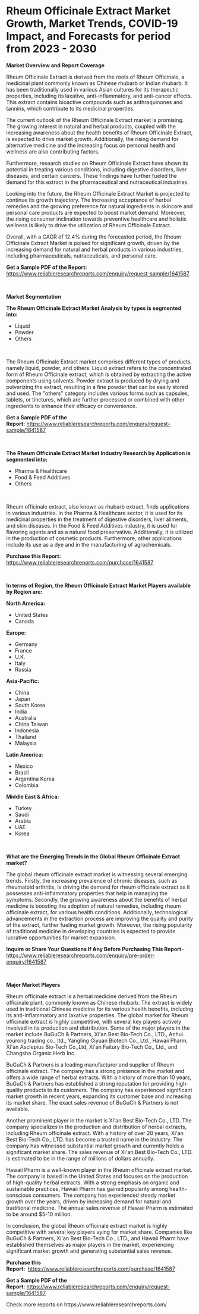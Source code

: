 <p><h1>Rheum Officinale Extract Market Growth, Market Trends, COVID-19 Impact, and Forecasts for period from 2023 - 2030</h1></p><p><strong>Market Overview and Report Coverage</strong></p>
<p><p>Rheum Officinale Extract is derived from the roots of Rheum Officinale, a medicinal plant commonly known as Chinese rhubarb or Indian rhubarb. It has been traditionally used in various Asian cultures for its therapeutic properties, including its laxative, anti-inflammatory, and anti-cancer effects. This extract contains bioactive compounds such as anthraquinones and tannins, which contribute to its medicinal properties.</p><p>The current outlook of the Rheum Officinale Extract market is promising. The growing interest in natural and herbal products, coupled with the increasing awareness about the health benefits of Rheum Officinale Extract, is expected to drive market growth. Additionally, the rising demand for alternative medicine and the increasing focus on personal health and wellness are also contributing factors.</p><p>Furthermore, research studies on Rheum Officinale Extract have shown its potential in treating various conditions, including digestive disorders, liver diseases, and certain cancers. These findings have further fueled the demand for this extract in the pharmaceutical and nutraceutical industries.</p><p>Looking into the future, the Rheum Officinale Extract Market is projected to continue its growth trajectory. The increasing acceptance of herbal remedies and the growing preference for natural ingredients in skincare and personal care products are expected to boost market demand. Moreover, the rising consumer inclination towards preventive healthcare and holistic wellness is likely to drive the utilization of Rheum Officinale Extract.</p><p>Overall, with a CAGR of 12.4% during the forecasted period, the Rheum Officinale Extract Market is poised for significant growth, driven by the increasing demand for natural and herbal products in various industries, including pharmaceuticals, nutraceuticals, and personal care.</p></p>
<p><strong>Get a Sample PDF of the Report:</strong> <a href="https://www.reliableresearchreports.com/enquiry/request-sample/1641587">https://www.reliableresearchreports.com/enquiry/request-sample/1641587</a></p>
<p>&nbsp;</p>
<p><strong>Market Segmentation</strong></p>
<p><strong>The Rheum Officinale Extract Market Analysis by types is segmented into:</strong></p>
<p><ul><li>Liquid</li><li>Powder</li><li>Others</li></ul></p>
<p>&nbsp;</p>
<p><p>The Rheum Officinale Extract market comprises different types of products, namely liquid, powder, and others. Liquid extract refers to the concentrated form of Rheum Officinale extract, which is obtained by extracting the active components using solvents. Powder extract is produced by drying and pulverizing the extract, resulting in a fine powder that can be easily stored and used. The "others" category includes various forms such as capsules, tablets, or tinctures, which are further processed or combined with other ingredients to enhance their efficacy or convenience.</p></p>
<p><strong>Get a Sample PDF of the Report:</strong>&nbsp;<a href="https://www.reliableresearchreports.com/enquiry/request-sample/1641587">https://www.reliableresearchreports.com/enquiry/request-sample/1641587</a></p>
<p>&nbsp;</p>
<p><strong>The Rheum Officinale Extract Market Industry Research by Application is segmented into:</strong></p>
<p><ul><li>Pharma & Healthcare</li><li>Food & Feed Additives</li><li>Others</li></ul></p>
<p>&nbsp;</p>
<p><p>Rheum officinale extract, also known as rhubarb extract, finds applications in various industries. In the Pharma & Healthcare sector, it is used for its medicinal properties in the treatment of digestive disorders, liver ailments, and skin diseases. In the Food & Feed Additives industry, it is used for flavoring agents and as a natural food preservative. Additionally, it is utilized in the production of cosmetic products. Furthermore, other applications include its use as a dye and in the manufacturing of agrochemicals.</p></p>
<p><strong>Purchase this Report:</strong>&nbsp; <a href="https://www.reliableresearchreports.com/purchase/1641587">https://www.reliableresearchreports.com/purchase/1641587</a></p>
<p>&nbsp;</p>
<p><strong>In terms of Region, the Rheum Officinale Extract Market Players available by Region are:</strong></p>
<p>
    <p> <strong> North America: </strong>
        <ul>
            <li>United States</li>
            <li>Canada</li>
        </ul>
        </p> 
    <p> <strong> Europe: </strong>
        <ul>
            <li>Germany</li>
            <li>France</li>
            <li>U.K.</li>
            <li>Italy</li>
            <li>Russia</li>
        </ul>
        </p> 
    <p> <strong> Asia-Pacific: </strong>
        <ul>
            <li>China</li>
            <li>Japan</li>
            <li>South Korea</li>
            <li>India</li>
            <li>Australia</li>
            <li>China Taiwan</li>
            <li>Indonesia</li>
            <li>Thailand</li>
            <li>Malaysia</li>
        </ul>
        </p> 
    <p> <strong> Latin America: </strong>
        <ul>
            <li>Mexico</li>
            <li>Brazil</li>
            <li>Argentina Korea</li>
            <li>Colombia</li>
        </ul>
        </p> 
    <p> <strong> Middle East & Africa: </strong>
        <ul>
            <li>Turkey</li>
            <li>Saudi</li>
            <li>Arabia</li>
            <li>UAE</li>
            <li>Korea</li>
        </ul>
    </p>
    </p>
<p>&nbsp;</p>
<p><strong>What are the Emerging Trends in the Global Rheum Officinale Extract market?</strong></p>
<p><p>The global rheum officinale extract market is witnessing several emerging trends. Firstly, the increasing prevalence of chronic diseases, such as rheumatoid arthritis, is driving the demand for rheum officinale extract as it possesses anti-inflammatory properties that help in managing the symptoms. Secondly, the growing awareness about the benefits of herbal medicine is boosting the adoption of natural remedies, including rheum officinale extract, for various health conditions. Additionally, technological advancements in the extraction process are improving the quality and purity of the extract, further fueling market growth. Moreover, the rising popularity of traditional medicine in developing countries is expected to provide lucrative opportunities for market expansion.</p></p>
<p><strong>Inquire or Share Your Questions If Any Before Purchasing This Report</strong>- <a href="https://www.reliableresearchreports.com/enquiry/pre-order-enquiry/1641587">https://www.reliableresearchreports.com/enquiry/pre-order-enquiry/1641587</a></p>
<p>&nbsp;</p>
<p><strong>Major Market Players</strong></p>
<p><p>Rheum officinale extract is a herbal medicine derived from the Rheum officinale plant, commonly known as Chinese rhubarb. The extract is widely used in traditional Chinese medicine for its various health benefits, including its anti-inflammatory and laxative properties. The global market for Rheum officinale extract is highly competitive, with several key players actively involved in its production and distribution. Some of the major players in the market include BuGuCh & Partners, Xi'an Best Bio-Tech Co., LTD., Anhui yourong trading co., ltd., Yangling Ciyuan Biotech Co., Ltd., Hawaii Pharm, Xi'an Asclepius Bio-Tech Co.,Ltd, Xi'an Faitury Bio-Tech Co., Ltd., and Changsha Organic Herb Inc.</p><p>BuGuCh & Partners is a leading manufacturer and supplier of Rheum officinale extract. The company has a strong presence in the market and offers a wide range of herbal extracts. With a history of more than 10 years, BuGuCh & Partners has established a strong reputation for providing high-quality products to its customers. The company has experienced significant market growth in recent years, expanding its customer base and increasing its market share. The exact sales revenue of BuGuCh & Partners is not available.</p><p>Another prominent player in the market is Xi'an Best Bio-Tech Co., LTD. The company specializes in the production and distribution of herbal extracts, including Rheum officinale extract. With a history of over 20 years, Xi'an Best Bio-Tech Co., LTD. has become a trusted name in the industry. The company has witnessed substantial market growth and currently holds a significant market share. The sales revenue of Xi'an Best Bio-Tech Co., LTD. is estimated to be in the range of millions of dollars annually.</p><p>Hawaii Pharm is a well-known player in the Rheum officinale extract market. The company is based in the United States and focuses on the production of high-quality herbal extracts. With a strong emphasis on organic and sustainable practices, Hawaii Pharm has gained popularity among health-conscious consumers. The company has experienced steady market growth over the years, driven by increasing demand for natural and traditional medicine. The annual sales revenue of Hawaii Pharm is estimated to be around $5-10 million.</p><p>In conclusion, the global Rheum officinale extract market is highly competitive with several key players vying for market share. Companies like BuGuCh & Partners, Xi'an Best Bio-Tech Co., LTD., and Hawaii Pharm have established themselves as major players in the market, experiencing significant market growth and generating substantial sales revenue.</p></p>
<p><strong>Purchase this Report:</strong>&nbsp;&nbsp;<a href="https://www.reliableresearchreports.com/purchase/1641587">https://www.reliableresearchreports.com/purchase/1641587</a></p>
<p></p>
<p><strong>Get a Sample PDF of the Report:</strong>&nbsp;<a href="https://www.reliableresearchreports.com/enquiry/request-sample/1641587">https://www.reliableresearchreports.com/enquiry/request-sample/1641587</a></p>
<p>Check more reports on https://www.reliableresearchreports.com/</p>